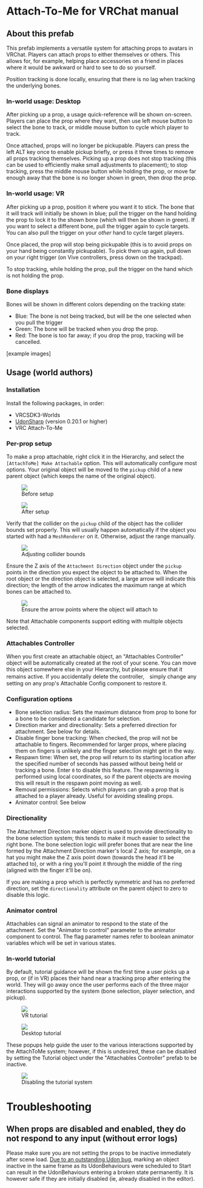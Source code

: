 # Attach-To-Me for VRChat manual

## About this prefab

This prefab implements a versatile system for attaching props to avatars in VRChat. Players can attach props to either themselves or others. This allows for, for example, helping place accessories on a friend in places where it would be awkward or hard to see to do so yourself.

Position tracking is done locally, ensuring that there is no lag when tracking the underlying bones.

### In-world usage: Desktop

After picking up a prop, a usage quick-reference will be shown on-screen. Players can place the prop where they want, then use left mouse button to select the bone to track, or middle mouse button to cycle which player to track.

Once attached, props will no longer be pickupable. Players can press the left ALT key once to enable pickup briefly, or press it three times to remove all props tracking themselves. Picking up a prop does not stop tracking (this can be used to efficiently make small adjustments to placement); to stop tracking, press the middle mouse button while holding the prop, or move far enough away that the bone is no longer shown in green, then drop the prop.

### In-world usage: VR

After picking up a prop, position it where you want it to stick. The bone that it will track will initially be shown in blue; pull the trigger on the hand holding the prop to lock it to the shown bone (which will then be shown in green). If you want to select a different bone, pull the trigger again to cycle targets. You can also pull the trigger on your _other_ hand to cycle target players.

Once placed, the prop will stop being pickupable (this is to avoid props on your hand being constantly pickupable). To pick them up again, pull down on your right trigger (on Vive controllers, press down on the trackpad).

To stop tracking, while holding the prop, pull the trigger on the hand which is not holding the prop.

### Bone displays

Bones will be shown in different colors depending on the tracking state:

* Blue: The bone is not being tracked, but will be the one selected when you pull the trigger
* Green: The bone will be tracked when you drop the prop.
* Red: The bone is too far away; if you drop the prop, tracking will be cancelled.

[example images]

## Usage (world authors)

### Installation

Install the following packages, in order:

* VRCSDK3-Worlds
* [UdonSharp](https://github.com/MerlinVR/UdonSharp/releases) (version 0.20.1 or higher)
* VRC Attach-To-Me

### Per-prop setup

To make a prop attachable, right click it in the Hierarchy, and select the `[AttachToMe] Make Attachable` option. This will automatically configure most options. Your original object will be moved to the `pickup` child of a new parent object (which keeps the name of the original object).

<figure>
  <img src="../install guide - pre setup.png">
  <figcaption>Before setup</figcaption>
</figure><figure>
  <img src="../install guide - post setup.png">
  <figcaption>After setup</figcaption>
</figure>

Verify that the collider on the `pickup` child of the object has the collider bounds set properly. This will usually happen automatically if the object you started with had a `MeshRenderer` on it. Otherwise, adjust the range manually.

<figure>
  <img src="../install guide - adjust collider.png">
  <figcaption>Adjusting collider bounds</figcaption>
</figure>

Ensure the Z axis of the `Attachment Direction` object under the `pickup` points in the direction you expect the object to be attached to. When the root object or the direction object is selected, a large arrow will indicate this direction; the length of the arrow indicates the maximum range at which bones can be attached to.

<figure>
  <img src="../install guide - directionality.png">
  <figcaption>Ensure the arrow points where the object will attach to</figcaption>
</figure>

Note that Attachable components support editing with multiple objects selected.

### Attachables Controller

When you first create an attachable object, an "Attachables Controller" object will be automatically created at the root of your scene. You can move this object somewhere else in your Hierarchy, but please ensure that it remains active. If you accidentally delete the controller,　simply change any setting on any prop's Attachable Config component to restore it.

### Configuration options

* Bone selection radius: Sets the maximum distance from prop to bone for a bone to be considered a candidate for selection.
* Direction marker and directionality:  Sets a preferred direction for attachment. See below for details.
* Disable finger bone tracking: When checked, the prop will not be attachable to fingers. Recommended for larger props, where placing them on fingers is unlikely and the finger selection might get in the way.
* Respawn time: When set, the prop will return to its starting location after the specified number of seconds has passed without being held or tracking a bone. Enter `0` to disable this feature. The respawning is performed using local coordinates, so if the parent objects are moving this will result in the respawn point moving as well.
* Removal permissions: Selects which players can grab a prop that is attached to a player already. Useful for avoiding stealing props.
* Animator control: See below

### Directionality

The Attachment Direction marker object is used to provide directionality to the bone selection system; this tends to make it much easier to select the right bone. The bone selection logic will prefer bones that are near the line formed by the Attachment Direction marker's local Z axis; for example, on a hat you might make the Z axis point down (towards the head it'll be attached to), or with a ring you'll point it through the middle of the ring (aligned with the finger it'll be on).

If you are making a prop which is perfectly symmetric and has no preferred direction, set the `directionality` attribute on the parent object to zero to disable this logic.

### Animator control

Attachables can signal an animator to respond to the state of the attachment. Set the "Animator to control" parameter to the animator component to control. The flag parameter names refer to boolean animator variables which will be set in various states.

### In-world tutorial

By default, tutorial guidance will be shown the first time a user picks up a prop, or (if in VR) places their hand near a tracking prop after entering the world. They will go away once the user performs each of the three major interactions supported by the system (bone selection, player selection, and pickup).

<figure>
  <img src="../tutorial vr.png">
  <figcaption>VR tutorial</figcaption>
</figure>

<figure>
  <img src="../tutorial desktop.png">
  <figcaption>Desktop tutorial</figcaption>
</figure>

 These popups help guide the user to the various interactions supported by the AttachToMe system; however, if this is undesired, these can be disabled by setting the Tutorial object under the "Attachables Controller" prefab to be inactive.
 
 <figure>
  <img src="../tutorial off.png">
  <figcaption>Disabling the tutorial system</figcaption>
</figure>

# Troubleshooting

## When props are disabled and enabled, they do not respond to any input (without error logs)

Please make sure you are not setting the props to be inactive immediately after scene load. [Due to an outstanding Udon bug](https://feedback.vrchat.com/vrchat-udon-closed-alpha-bugs/p/1123-udon-objects-with-udon-children-initialize-late-despite-execution-order-ove), marking an object inactive in the same frame as its UdonBehaviours were scheduled to Start can result in the UdonBehaviours entering a broken state permanently. It is however safe if they are initially disabled (ie, already disabled in the editor).
